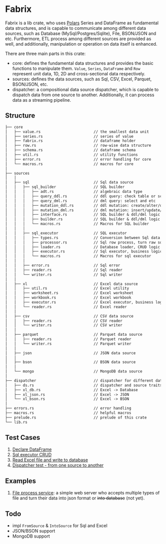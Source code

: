 # Fabrix

Fabrix is a lib crate, who uses [Polars](https://github.com/pola-rs/polars) Series and DataFrame as fundamental data structures, and is capable to communicate among different data sources, such as Database (MySql/Postgres/Sqlite), File, BSON/JSON and etc. Furthermore, ETL process among different sources are provided as well, and additionally, manipulation or operation on data itself is enhanced.

There are three main parts in this crate:

- core: defines the fundamental data structures and provides the basic functions to manipulate them. `Value`, `Series`, `DataFrame` and `Row` represent unit data, 1D, 2D and cross-sectional data respectively.
- sources: defines the data sources, such as Sql, CSV, Excel, Parquet, BSON/JSON, etc.
- dispatcher: a compositional data source dispatcher, which is capable to dispatch data from one source to another. Additionally, it can process data as a streaming pipeline.

## Structure

```txt
├── core
│   ├── value.rs                        // the smallest data unit
│   ├── series.rs                       // series of value
│   ├── fabrix.rs                       // dataframe holder
│   ├── row.rs                          // row-wise data structure
│   ├── schema.rs                       // dataframe schema
│   ├── util.rs                         // utility functions
│   ├── error.rs                        // error handling for core
│   └── macros.rs                       // macros for core
│
├── sources
│   │
│   ├── sql                             // Sql data source
│   │   ├── sql_builder                 // SQL builder
│   │   │   ├── adt.rs                  // algebraic data type
│   │   │   ├── query_ddl.rs            // ddl query: check table or schema
│   │   │   ├── query_dml.rs            // dml query: select and etc
│   │   │   ├── mutation_ddl.rs         // ddl mutation: create/alter/drop table
│   │   │   ├── mutation_dml.rs         // dml mutation: insert/update/delete data
│   │   │   ├── interface.rs            // SQL builder & ddl/dml logic interface
│   │   │   ├── builder.rs              // SQL builder & ddl/dml logic implement
│   │   │   └── macros.rs               // Macros for SQL builder
│   │   │
│   │   ├── sql_executor                // SQL executor
│   │   │   ├── types.rs                // Conversion between Sql data type and Fabrix `Value`
│   │   │   ├── processor.rs            // Sql row process, turn raw sql row into `Vec<Value>` or `Row`
│   │   │   ├── loader.rs               // Database loader, CRUD logic implementation
│   │   │   ├── executor.rs             // Sql executor, business logic implementation
│   │   │   └── macros.rs               // Macros for sql executor
│   │   │
│   │   ├── error.rs                    // Sql error
│   │   ├── reader.rs                   // Sql reader
│   │   └── writer.rs                   // Sql writer
│   │
│   ├── xl                              // Excel data source
│   │   ├── util.rs                     // Excel utility
│   │   ├── worksheet.rs                // Excel worksheet
│   │   ├── workbook.rs                 // Excel workbook
│   │   ├── executor.rs                 // Excel executor, business logic implementation
│   │   └── reader.rs                   // Excel reader
│   │
│   ├── csv                             // CSV data source
│   │   ├── reader.rs                   // CSV reader
│   │   └── writer.rs                   // CSV writer
│   │
│   ├── parquet                         // Parquet data source
│   │   ├── reader.rs                   // Parquet reader
│   │   └── writer.rs                   // Parquet writer
│   │
│   ├── json                            // JSON data source
│   │
│   ├── bson                            // BSON data source
│   │
│   └── mongo                           // MongoDB data source
│
├── dispatcher                          // dispatcher for different data source
│   ├── ds.rs                           // dispatcher and source traits
│   ├── xl_db.rs                        // Excel -> Database
│   ├── xl_json.rs                      // Excel -> JSON
│   └── xl_bson.rs                      // Excel -> BSON
│
├── errors.rs                           // error handling
├── macros.rs                           // helpful macros
├── prelude.rs                          // prelude of this crate
└── lib.rs
```

## Test Cases

1. [Declare DataFrame](./fabrix/tests/declare_df_test.rs)
1. [Sql executor CRUD](./fabrix/tests/sql_executor_test.rs)
1. [Read Excel file and write to database](./fabrix/tests/read_xl_to_db_test.rs)
1. [Dispatcher test - from one source to another](./fabrix/tests/dispatcher_tests.rs)

## Examples

1. [File process service](./examples/file_process_service/src/main.rs): a simple web server who accepts multiple types of file and turn their data into json format or ~~into database~~ (not yet).

## Todo

- impl `FromSource` & `IntoSource` for Sql and Excel
- JSON/BSON support
- MongoDB support
